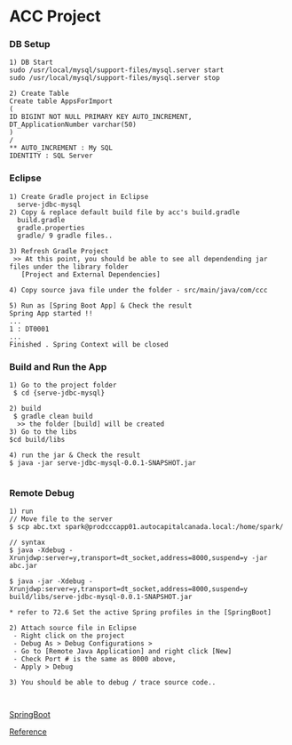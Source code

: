 
# ACC Project

### DB Setup
```
1) DB Start
sudo /usr/local/mysql/support-files/mysql.server start
sudo /usr/local/mysql/support-files/mysql.server stop

2) Create Table
Create table AppsForImport
(
ID BIGINT NOT NULL PRIMARY KEY AUTO_INCREMENT,
DT_ApplicationNumber varchar(50)
)
/
** AUTO_INCREMENT : My SQL
IDENTITY : SQL Server

```

### Eclipse 
```
1) Create Gradle project in Eclipse
  serve-jdbc-mysql
2) Copy & replace default build file by acc's build.gradle
  build.gradle
  gradle.properties
  gradle/ 9 gradle files..

3) Refresh Gradle Project
 >> At this point, you should be able to see all dependending jar files under the library folder 
   [Project and External Dependencies]
   
4) Copy source java file under the folder - src/main/java/com/ccc

5) Run as [Spring Boot App] & Check the result
Spring App started !!
...
1 : DT0001
...
Finished . Spring Context will be closed

```

### Build and Run the App

```
1) Go to the project folder
 $ cd {serve-jdbc-mysql}
 
2) build
 $ gradle clean build
  >> the folder [build] will be created 
3) Go to the libs
$cd build/libs

4) run the jar & Check the result
$ java -jar serve-jdbc-mysql-0.0.1-SNAPSHOT.jar
 
```

### Remote Debug
```
1) run
// Move file to the server
$ scp abc.txt spark@prodcccapp01.autocapitalcanada.local:/home/spark/

// syntax
$ java -Xdebug -Xrunjdwp:server=y,transport=dt_socket,address=8000,suspend=y -jar abc.jar

$ java -jar -Xdebug -Xrunjdwp:server=y,transport=dt_socket,address=8000,suspend=y build/libs/serve-jdbc-mysql-0.0.1-SNAPSHOT.jar

* refer to 72.6 Set the active Spring profiles in the [SpringBoot]

2) Attach source file in Eclipse
 - Right click on the project
 - Debug As > Debug Configurations > 
 - Go to [Remote Java Application] and right click [New]
 - Check Port # is the same as 8000 above, 
 - Apply > Debug
 
3) You should be able to debug / trace source code..
 
 
```

[SpringBoot](http://docs.spring.io/autorepo/docs/spring-boot/current/reference/htmlsingle/#howto-set-active-spring-profiles)


[Reference](http://javapapers.com/core-java/java-remote-debug-with-eclipse/)

